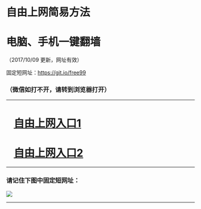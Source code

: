 ﻿# 自由上网简易方法

# 电脑、手机一键翻墙

（2017/10/09 更新，网址有效）

固定短网址：https://git.io/free99

### （微信如打不开，请转到浏览器打开）


***





# &nbsp;&nbsp; <a href="http://ft2378414182.fwq-tz-1001.info/fwqtz01.html?t=100900116603 " target="_blank">自由上网入口1</a>
# &nbsp;&nbsp; <a href="http://ft2733210547.fwq-tz-1002.info/fwqtz02.html?t=100900122334 " target="_blank">自由上网入口2</a>
***

### 请记住下图中固定短网址：

<img src="https://s3-us-west-2.amazonaws.com/fwq-1001/yjfq-20170905okok.png" /> 


***

